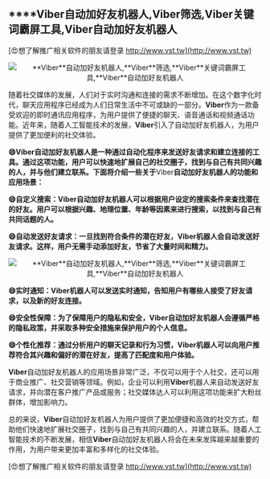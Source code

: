 ## ****Viber**自动加好友机器人,**Viber**筛选,**Viber**关键词霸屏工具,**Viber**自动加好友机器人**

[😍想了解推广相关软件的朋友请登录 http://www.vst.tw](http://www.vst.tw)

 <center><img src="https://vst.tw/MP4/tuiguang/png/5.png" alt="**Viber**自动加好友机器人,**Viber**筛选,**Viber**关键词霸屏工具,**Viber**自动加好友机器人"></center>

随着社交媒体的发展，人们对于实时沟通和连接的需求不断增加。在这个数字化时代，聊天应用程序已经成为人们日常生活中不可或缺的一部分。**Viber**作为一款备受欢迎的即时通讯应用程序，为用户提供了便捷的聊天、语音通话和视频通话功能。近年来，随着人工智能技术的发展，**Viber**引入了自动加好友机器人，为用户提供了更加便利的社交体验。

**😄**Viber**自动加好友机器人是一种通过自动化程序来发送好友请求和建立连接的工具。通过这项功能，用户可以快速地扩展自己的社交圈子，找到与自己有共同兴趣的人，并与他们建立联系。下面将介绍一些关于**Viber**自动加好友机器人的功能和应用场景：**

**😄自定义搜索：**Viber**自动加好友机器人可以根据用户设定的搜索条件来查找潜在的好友。用户可以根据兴趣、地理位置、年龄等因素来进行搜索，以找到与自己有共同话题的人。**

**😄自动发送好友请求：一旦找到符合条件的潜在好友，**Viber**机器人会自动发送好友请求。这样，用户无需手动添加好友，节省了大量时间和精力。**

 <center><img src="https://vst.tw/MP4/tuiguang/png/3.png" alt="**Viber**自动加好友机器人,**Viber**筛选,**Viber**关键词霸屏工具,**Viber**自动加好友机器人"></center>

**😄实时通知：**Viber**机器人可以发送实时通知，告知用户有哪些人接受了好友请求，以及新的好友连接。**

**😄安全性保障：为了保障用户的隐私和安全，**Viber**自动加好友机器人会遵循严格的隐私政策，并采取多种安全措施来保护用户的个人信息。**

**😄个性化推荐：通过分析用户的聊天记录和行为习惯，**Viber**机器人可以向用户推荐符合其兴趣和偏好的潜在好友，提高了匹配度和用户体验。**

**Viber**自动加好友机器人的应用场景非常广泛，不仅可以用于个人社交，还可以用于商业推广、社交营销等领域。例如，企业可以利用**Viber**机器人来自动发送好友请求，并向潜在客户推广产品或服务；社交媒体达人可以利用这项功能来扩大粉丝群体，增加影响力。

总的来说，**Viber**自动加好友机器人为用户提供了更加便捷和高效的社交方式，帮助他们快速地扩展社交圈子，找到与自己有共同兴趣的人，并建立联系。随着人工智能技术的不断发展，相信**Viber**自动加好友机器人将会在未来发挥越来越重要的作用，为用户带来更加丰富和多样化的社交体验。

[😍想了解推广相关软件的朋友请登录 http://www.vst.tw](http://www.vst.tw)



